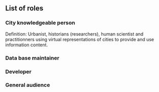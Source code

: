 ## List of roles

### City knowledgeable person 
Definition: Urbanist, historians (researchers), human scientist and practitionners using virtual representations of cities to provide and use information content.

### Data base maintainer

### Developer

### General audience
